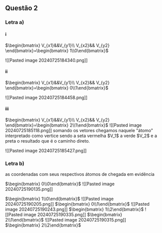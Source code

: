 
<h2>Questão 2</h2>

<h3>Letra a)</h3>
<h4>i</h4> 

$\begin{bmatrix} V_{x1}&&V_{y1}\\ V_{x2}&& V_{y2} \end{bmatrix}=\begin{bmatrix} 1\\0\end{bmatrix}$

![[Pasted image 20240725184340.png]]
<h4>ii</h4>
$\begin{bmatrix} V_{x1}&&V_{y1}\\ V_{x2}&& V_{y2} \end{bmatrix}=\begin{bmatrix} 0\\1\end{bmatrix}$

![[Pasted image 20240725184458.png]]
<h4>iii</h4>
$\begin{bmatrix} V_{x1}&&V_{y1}\\ V_{x2}&& V_{y2} \end{bmatrix}=\begin{bmatrix} 2\\1\end{bmatrix}$
![[Pasted image 20240725185118.png]]
somando os vetores chegamos naquele "átomo" interpretado como vertice sendo a seta vermelha $V_1$ a verde $V_2$ e a preta o resultado  que é o caminho direto. 

![[Pasted image 20240725185427.png]]
<h3>Letra b)</h3>
as coordenadas  com seus respectivos átomos de chegada em evidência

$\begin{bmatrix} 0\\0\end{bmatrix}$
![[Pasted image 20240725190135.png]]

$\begin{bmatrix} 1\\0\end{bmatrix}$
![[Pasted image 20240725190205.png]]
$\begin{bmatrix} 0\\1\end{bmatrix}$
![[Pasted image 20240725190243.png]]
$\begin{bmatrix} 1\\2\end{bmatrix}$
![[Pasted image 20240725190335.png]]
$\begin{bmatrix} 2\\1\end{bmatrix}$
![[Pasted image 20240725190315.png]]
$\begin{bmatrix} 2\\2\end{bmatrix}$



